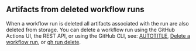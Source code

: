 ## Artifacts from deleted workflow runs

When a workflow run is deleted all artifacts associated with the run are also deleted from storage. You can delete a workflow run using the GitHub Actions UI, the REST API, or using the GitHub CLI, see: [AUTOTITLE](/actions/managing-workflow-runs-and-deployments/managing-workflow-runs/deleting-a-workflow-run), [Delete a workflow run](/rest/actions/workflow-runs?apiVersion=2022-11-28#delete-a-workflow-run), or [gh run delete](https://cli.github.com/manual/gh_run_delete).
